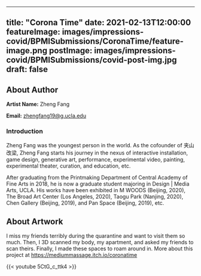 
---
title: "Corona Time"
date: 2021-02-13T12:00:00
featureImage: images/impressions-covid/BPMISubmissions/CoronaTime/feature-image.png
postImage: images/impressions-covid/BPMISubmissions/covid-post-img.jpg
draft: false
---

## About Author

**Artist Name:** Zheng Fang 

**Email:** zhengfang19@g.ucla.edu

### Introduction
Zheng Fang was the youngest person in the world. As the cofounder of 夹山改梁, Zheng Fang starts his journey in the nexus of interactive installation, game design, generative art, performance, experimental video, painting, experimental theater, curation, and education, etc.

After graduating from the Printmaking Department of Central Academy of Fine Arts in 2018, he is now a graduate student majoring in Design | Media Arts, UCLA. His works have been exhibited in M WOODS (Beijing, 2020), The Broad Art Center (Los Angeles, 2020), Taogu Park (Nanjing, 2020), Chen Gallery (Beijing, 2019), and Pan Space (Beijing, 2019), etc.

## About Artwork
I miss my friends terribly during the quarantine and want to visit them so much. Then, I 3D scanned my body, my apartment, and asked my friends to scan theirs. Finally, I made these spaces to roam around in. More about this project at https://mediummassage.itch.io/coronatime 




{{< youtube 5CtG_c_ttk4 >}}
